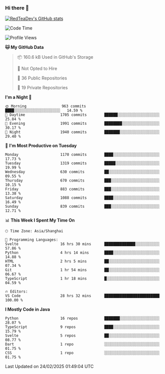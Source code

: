 ### Hi there 👋

<!--
**RedTeaDev/RedTeaDev** is a ✨ _special_ ✨ repository because its `README.md` (this file) appears on your GitHub profile.

Here are some ideas to get you started:

- 🔭 I’m currently working on ...
- 🌱 I’m currently learning ...
- 👯 I’m looking to collaborate on ...
- 🤔 I’m looking for help with ...
- 💬 Ask me about ...
- 📫 How to reach me: ...
- 😄 Pronouns: ...
- ⚡ Fun fact: ...
-->

<!--
[![wakatime](https://wakatime.com/badge/user/6b101ed0-04c0-4490-9283-eb61f2efff96.svg)](https://wakatime.com/@6b101ed0-04c0-4490-9283-eb61f2efff96)
!-->

[![RedTeaDev's GitHub stats](https://github-readme-stats.vercel.app/api?username=RedTeaDev\&include_all_commits=true)](https://github.com/anuraghazra/github-readme-stats)
<!--
[![willianrod's wakatime stats](https://github-readme-stats.vercel.app/api/wakatime?username=RedTeaDev)](https://github.com/anuraghazra/github-readme-stats)
!-->
<!--START_SECTION:waka-->
![Code Time](http://img.shields.io/badge/Code%20Time-3%2C039%20hrs%2036%20mins-blue)

![Profile Views](http://img.shields.io/badge/Profile%20Views-7-blue)

**🐱 My GitHub Data** 

> 📦 160.6 kB Used in GitHub's Storage 
 > 
> 🚫 Not Opted to Hire
 > 
> 📜 36 Public Repositories 
 > 
> 🔑 19 Private Repositories 
 > 
**I'm a Night 🦉** 

```text
🌞 Morning                963 commits         ████░░░░░░░░░░░░░░░░░░░░░   14.59 % 
🌆 Daytime                1705 commits        ██████░░░░░░░░░░░░░░░░░░░   25.84 % 
🌃 Evening                1991 commits        ████████░░░░░░░░░░░░░░░░░   30.17 % 
🌙 Night                  1940 commits        ███████░░░░░░░░░░░░░░░░░░   29.40 % 
```
📅 **I'm Most Productive on Tuesday** 

```text
Monday                   1170 commits        ████░░░░░░░░░░░░░░░░░░░░░   17.73 % 
Tuesday                  1319 commits        █████░░░░░░░░░░░░░░░░░░░░   19.99 % 
Wednesday                630 commits         ██░░░░░░░░░░░░░░░░░░░░░░░   09.55 % 
Thursday                 670 commits         ███░░░░░░░░░░░░░░░░░░░░░░   10.15 % 
Friday                   883 commits         ███░░░░░░░░░░░░░░░░░░░░░░   13.38 % 
Saturday                 1088 commits        ████░░░░░░░░░░░░░░░░░░░░░   16.49 % 
Sunday                   839 commits         ███░░░░░░░░░░░░░░░░░░░░░░   12.71 % 
```


📊 **This Week I Spent My Time On** 

```text
🕑︎ Time Zone: Asia/Shanghai

💬 Programming Languages: 
Svelte                   16 hrs 30 mins      ██████████████░░░░░░░░░░░   57.86 % 
Python                   4 hrs 14 mins       ████░░░░░░░░░░░░░░░░░░░░░   14.88 % 
HTML                     2 hrs 5 mins        ██░░░░░░░░░░░░░░░░░░░░░░░   07.34 % 
Git                      1 hr 54 mins        ██░░░░░░░░░░░░░░░░░░░░░░░   06.67 % 
TypeScript               1 hr 18 mins        █░░░░░░░░░░░░░░░░░░░░░░░░   04.59 % 

🔥 Editors: 
VS Code                  28 hrs 32 mins      █████████████████████████   100.00 % 
```

**I Mostly Code in Java** 

```text
Python                   16 repos            ███████░░░░░░░░░░░░░░░░░░   28.07 % 
TypeScript               9 repos             ████░░░░░░░░░░░░░░░░░░░░░   15.79 % 
Svelte                   5 repos             ██░░░░░░░░░░░░░░░░░░░░░░░   08.77 % 
Dart                     1 repo              ░░░░░░░░░░░░░░░░░░░░░░░░░   01.75 % 
CSS                      1 repo              ░░░░░░░░░░░░░░░░░░░░░░░░░   01.75 % 
```




 Last Updated on 24/02/2025 01:49:04 UTC
<!--END_SECTION:waka-->


